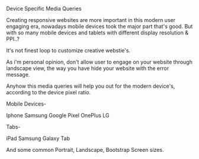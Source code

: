 Device Specific Media Queries

Creating responsive websites are more important in this modern user engaging era, nowadays mobile devices took the major part that's good.  But with so many mobile devices and tablets with different display resolution & PPI..?  

It's not finest loop to customize creative webstie's.

As i'm personal opinion, don't allow user to engage on your website through landscape view, the way you have hide your website with the error message.


Anyhow this media queries will help you out for the modern device's, according to the device pixel ratio.

Mobile Devices-

Iphone
Samsung
Google Pixel
OnePlus
LG


Tabs-

iPad
Samsung Galaxy Tab


And some common Portrait, Landscape, Bootstrap Screen sizes.


